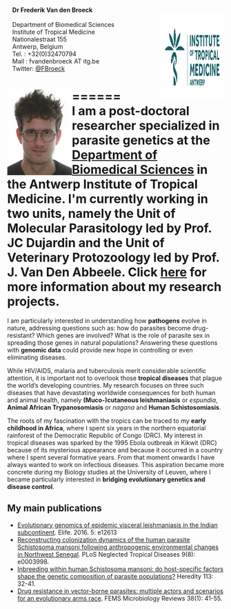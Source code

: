 
&nbsp;&nbsp; **Dr Frederik Van den Broeck** <br />
<img align="right" width="150" height="200" src="images/ITM-logo_col_rgb_high.jpg"> <br />
&nbsp;&nbsp; Department of Biomedical Sciences <br />
&nbsp;&nbsp; Institute of Tropical Medicine <br />
&nbsp;&nbsp; Nationalestraat 155 <br />
&nbsp;&nbsp; Antwerp, Belgium <br />
&nbsp;&nbsp; Tel.   : +32(0)32470794 <br />
&nbsp;&nbsp; Mail   : fvandenbroeck AT itg.be <br />
&nbsp;&nbsp; Twitter: [@FBroeck](https://twitter.com/FBroeck)

======
<img align="left" width="150" height="200" src="images/ID2.jpg"> <br />
I am a post-doctoral researcher specialized in **parasite genetics** at the [Department of Biomedical Sciences](http://www.itg.be/e/department-of-biomedical-sciences) in the Antwerp Institute of Tropical Medicine. I'm currently working in two units, namely the Unit of Molecular Parasitology led by **Prof. JC Dujardin** and the Unit of Veterinary Protozoology led by **Prof. J. Van Den Abbeele**. Click [here](https://pure.itg.be/nl/persons/frederik-van-den-broeck(6892b06b-5bf3-46d3-8ed0-ddff7c4bcd90).html) for more information about my **research projects**.
======

I am particularly interested in understanding how **pathogens** evolve in nature, addressing questions such as: how do parasites become drug-resistant? Which genes are involved? What is the role of parasite sex in spreading those genes in natural populations? Answering these questions with **genomic data** could provide new hope in controlling or even eliminating diseases. 

While HIV/AIDS, malaria and tuberculosis merit considerable scientific attention, it is important not to overlook those **tropical diseases** that plague the world’s developing countries. My research focuses on three such diseases that have devastating worldwide consequences for both human and animal health, namely **(Muco-)cutaneous leishmaniasis** or *espundia*, **Animal African Trypanosomiasis** or *nagana* and **Human Schistosomiasis**.

The roots of my fascination with the tropics can be traced to my **early childhood in Africa**, where I spent six years in the northern equatorial rainforest of the Democratic Republic of Congo (DRC). My interest in tropical diseases was sparked by the 1995 Ebola outbreak in Kikwit (DRC) because of its mysterious appearance and because it occurred in a country where I spent several formative years. From that moment onwards I have always wanted to work on infectious diseases. This aspiration became more concrete during my Biology studies at the University of Leuven, where I became particularly interested in **bridging evolutionary genetics and disease control**.

## My main publications
* [Evolutionary genomics of epidemic visceral leishmaniasis in the Indian subcontinent](https://doi.org/10.7554/eLife.12613). Elife. 2016. 5: e12613
* [Reconstructing colonization dynamics of the human parasite Schistosoma mansoni following anthropogenic environmental changes in Northwest Senegal](https://doi.org/10.1371/journal.pntd.0003998). PLoS Neglected Tropical Diseases 9(8): e0003998.
* [Inbreeding within human Schistosoma mansoni: do host-specific factors shape the genetic composition of parasite populations?](https://doi.org/10.1038/hdy.2014.13) Heredity 113: 32-41.
* [Drug resistance in vector-borne parasites: multiple actors and scenarios for an evolutionary arms race](https://doi.org/10.1111/1574-6976.12032). FEMS Microbiology Reviews 38(1): 41-55.
